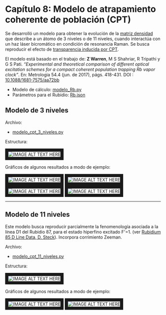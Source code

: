 # Capítulo 8: Modelo de atrapamiento coherente de población (CPT)

Se desarrolló un modelo para obtener la evolución de la [matriz densidad](https://en.wikipedia.org/wiki/Density_matrix) que describe a un átomo de 3 niveles o de 11 niveles, cuando interactúa con un haz láser bicromático en condición de resonancia Raman.
Se busca reproducir el efecto de [transparencia inducida por CPT](https://en.wikipedia.org/wiki/Dark_state).

El modelo está basado en el trabajo de:
**Z Warren**, M S Shahriar, R Tripathi y G S Pati. *“Experimental and theoretical comparison of different optical
excitation schemes for a compact coherent population trapping Rb vapor clock”*. En: Metrologia 54.4 (jun. de
2017), págs. 418-431. DOI : [10.1088/1681-7575/aa72bb](https://doi.org/10.1088/1681-7575/aa72bb)

  * Modelo de cálculo: [modelo_Rb.py](modelo_Rb.py)
  * Parámetros para el Rubidio: [Rb.json](Rb.json)

## Modelo de 3 niveles

Archivo:
 * [modelo_cpt_3_niveles.py](modelo_cpt_3_niveles.py)

Estructura:

<img src="3niveles.png" alt="IMAGE ALT TEXT HERE"  border="10" />

Gráficos de algunos resultados a modo de ejemplo:

<img src="modelo_cpt_3_niveles_01.png" alt="IMAGE ALT TEXT HERE"  border="10" /> <img src="modelo_cpt_3_niveles_02.png" alt="IMAGE ALT TEXT HERE"  border="10" /> <img src="modelo_cpt_3_niveles_03.png" alt="IMAGE ALT TEXT HERE"  border="10" /> <img src="modelo_cpt_3_niveles_04.png" alt="IMAGE ALT TEXT HERE"  border="10" />

---------

## Modelo de 11 niveles
Este modelo busca reproducir parcialmente la fenomenología asociada a la línea D1 del Rubidio 87, para el estado hiperfino excitado F'=1. (ver [Rubidium 85 D Line Data, D. Steck](https://steck.us/alkalidata/rubidium85numbers.pdf)).
Incorpora corrimiento Zeeman.

Archivo:
 * [modelo_cpt_11_niveles.py](modelo_cpt_11_niveles.py)

Estructura:

<img src="11niveles.png" alt="IMAGE ALT TEXT HERE"  border="10" />

Gráficos de algunos resultados a modo de ejemplo:

<img src="modelo_cpt_11_niveles_01.png" alt="IMAGE ALT TEXT HERE"  border="10" /> <img src="modelo_cpt_11_niveles_02.png" alt="IMAGE ALT TEXT HERE"  border="10" />
